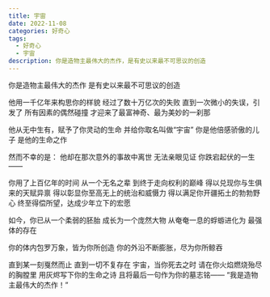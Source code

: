 ```yaml
---
title: 宇宙
date: 2022-11-08
categories: 好奇心
tags:
  - 好奇心
  - 宇宙
description: 你是造物主最伟大的杰作，是有史以来最不可思议的创造
---
```


你是造物主最伟大的杰作
是有史以来最不可思议的创造

他用一千亿年来构思你的样貌
经过了数十万亿次的失败
直到一次微小的失误，引发了
所有因素的偶然碰撞
才迎来了最富神奇、最为美妙的一刹那

他从无中生有，赋予了你灵动的生命
并给你取名叫做“宇宙”
你是他倍感骄傲的儿子
是他的生命之作

然而不幸的是：
他却在那次意外的事故中离世
无法亲眼见证
你跌宕起伏的一生——

你用了上百亿年的时间
从一个无名之辈
到终于走向权利的巅峰
得以兑现你与生俱来的天赋异禀
得以彰显你至高无上的统治和威慑力
得以满足你开疆拓土的勃勃野心
终至得偿所望，达成少年立下的宏愿

如今，你已从一个柔弱的胚胎
成长为一个庞然大物
从奄奄一息的蜉蝣进化为
最强体的存在

你的体内包罗万象，皆为你所创造
你的外沿不断膨胀，尽为你所鲸吞

直到某一刻戛然而止
直到一切不复存在
宇宙，当你死去之时
请在你火焰燃烧殆尽的胸膛里
用灰烬写下你的生命之诗
且将最后一句作为你的墓志铭——
“我是造物主最伟大的杰作！”
